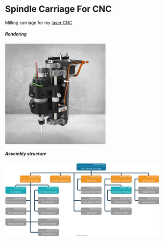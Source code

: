 # Spindle Carriage For CNC
Milling carriage for my [laser CNC](https://github.com/veresvr/LaserCNCMachine)

##### Rendering
<img src="https://github.com/veresvr/SpindleCarriageForCNC/blob/main/preview.png" width="65%"></img>
##### Assembly structure
 <img src="https://github.com/veresvr/SpindleCarriageForCNC/blob/main/CNCMillingCarriage.svg"></img>
 
